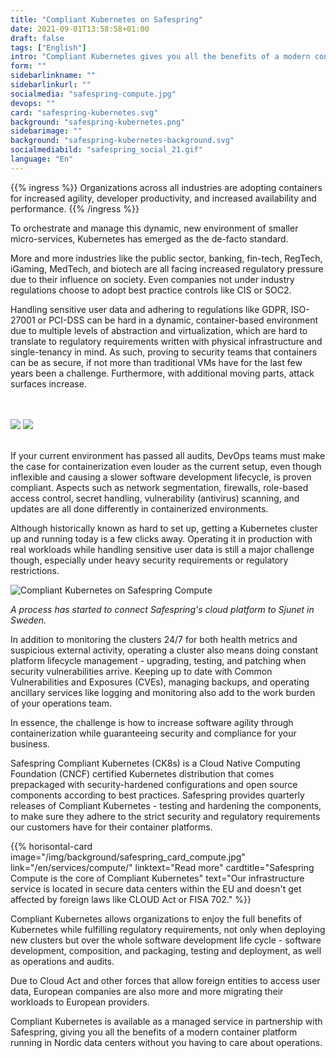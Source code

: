 ```yaml
---
title: "Compliant Kubernetes on Safespring"
date: 2021-09-01T13:58:58+01:00
draft: false
tags: ["English"]
intro: "Compliant Kubernetes gives you all the benefits of a modern container platform running in Nordic data centers without you having to care about operations."
form: ""
sidebarlinkname: ""
sidebarlinkurl: ""
socialmedia: "safespring-compute.jpg"
devops: ""
card: "safespring-kubernetes.svg"
background: "safespring-kubernetes.png"
sidebarimage: ""
background: "safespring-kubernetes-background.svg"
socialmediabild: "safespring_social_21.gif"
language: "En"
---
```


{{% ingress %}}
Organizations across all industries are adopting containers for increased agility, developer productivity, and increased availability and performance.
{{% /ingress %}}

To orchestrate and manage this dynamic, new environment of smaller micro-services, Kubernetes has emerged as the de-facto standard.

More and more industries like the public sector, banking, fin-tech, RegTech, iGaming, MedTech, and biotech are all facing increased regulatory pressure due to their influence on society. Even companies not under industry regulations choose to adopt best practice controls like CIS or SOC2.

Handling sensitive user data and adhering to regulations like GDPR, ISO-27001 or PCI-DSS can be hard in a dynamic, container-based environment due to multiple levels of abstraction and virtualization, which are hard to translate to regulatory requirements written with physical infrastructure and single-tenancy in mind. As such, proving to security teams that containers can be as secure, if not more than traditional VMs have for the last few years been a challenge. Furthermore, with additional moving parts, attack surfaces increase.

<br><br>
<img src="/img/safespring-compliant-kubernetes-3.svg" class="mobile">
<img src="/img/safespring-compliant-kubernetes-2.svg" class="desktop">
<br><br>

If your current environment has passed all audits, DevOps teams must make the case for containerization even louder as the current setup, even though inflexible and causing a slower software development lifecycle, is proven compliant. Aspects such as network segmentation, firewalls, role-based access control, secret handling, vulnerability (antivirus) scanning, and updates are all done differently in containerized environments.

Although historically known as hard to set up, getting a Kubernetes cluster up and running today is a few clicks away. Operating it in production with real workloads while handling sensitive user data is still a major challenge though, especially under heavy security requirements or regulatory restrictions.

![Compliant Kubernetes on Safespring Compute](/img/safespring_compliant_kubernetes-pyramide.svg)

*A process has started to connect Safespring's cloud platform to Sjunet in Sweden.*

In addition to monitoring the clusters 24/7 for both health metrics and suspicious external activity, operating a cluster also means doing constant platform lifecycle management - upgrading, testing, and patching when security vulnerabilities arrive. Keeping up to date with Common Vulnerabilities and Exposures (CVEs), managing backups, and operating ancillary services like logging and monitoring also add to the work burden of your operations team.

In essence, the challenge is how to increase software agility through containerization while guaranteeing security and compliance for your business.

Safespring Compliant Kubernetes (CK8s) is a Cloud Native Computing Foundation (CNCF) certified Kubernetes distribution that comes prepackaged with security-hardened configurations and open source components according to best practices. Safespring provides quarterly releases of Compliant Kubernetes - testing and hardening the components, to make sure they adhere to the strict security and regulatory requirements our customers have for their container platforms.

{{% horisontal-card image="/img/background/safespring_card_compute.jpg" link="/en/services/compute/" linktext="Read more" cardtitle="Safespring Compute is the core of Compliant Kubernetes" text="Our infrastructure service is located in secure data centers within the EU and doesn't get affected by foreign laws like CLOUD Act or FISA 702." %}}

Compliant Kubernetes allows organizations to enjoy the full benefits of Kubernetes while fulfilling regulatory requirements, not only when deploying new clusters but over the whole software development life cycle - software development, composition, and packaging, testing and deployment, as well as operations and audits.

Due to Cloud Act and other forces that allow foreign entities to access user data, European companies are also more and more migrating their workloads to European providers.

Compliant Kubernetes is available as a managed service in partnership with Safespring, giving you all the benefits of a modern container platform running in Nordic data centers without you having to care about operations.
